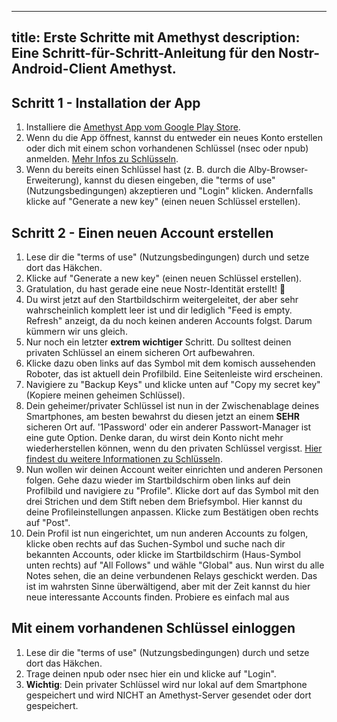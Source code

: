 ---
title: Erste Schritte mit Amethyst
description: Eine Schritt-für-Schritt-Anleitung für den Nostr-Android-Client Amethyst.
---------------------------------------------------------------------------------------------------------------------------------------------------------------------------

## Schritt 1 - Installation der App

1. Installiere die [Amethyst App vom Google Play Store](https://play.google.com/store/apps/details?id=com.vitorpamplona.amethyst).
2. Wenn du die App öffnest, kannst du entweder ein neues Konto erstellen oder dich mit einem schon vorhandenen Schlüssel (nsec oder npub) anmelden. [Mehr Infos zu Schlüsseln](/de/get-started#understanding-keys).
3. Wenn du bereits einen Schlüssel hast (z. B. durch die Alby-Browser-Erweiterung), kannst du diesen eingeben, die "terms of use" (Nutzungsbedingungen) akzeptieren und "Login" klicken. Andernfalls klicke auf "Generate a new key" (einen neuen Schlüssel erstellen).

## Schritt 2 - Einen neuen Account erstellen

1. Lese dir die "terms of use" (Nutzungsbedingungen) durch und setze dort das Häkchen.
2. Klicke auf "Generate a new key" (einen neuen Schlüssel erstellen).
3. Gratulation, du hast gerade eine neue Nostr-Identität erstellt! 🤙
4. Du wirst jetzt auf den Startbildschirm weitergeleitet, der aber sehr wahrscheinlich komplett leer ist und dir lediglich "Feed is empty. Refresh" anzeigt, da du noch keinen anderen Accounts folgst. Darum kümmern wir uns gleich.
5. Nur noch ein letzter **extrem wichtiger** Schritt. Du solltest deinen privaten Schlüssel an einem sicheren Ort aufbewahren.
6. Klicke dazu oben links auf das Symbol mit dem komisch aussehenden Roboter, das ist aktuell dein Profilbild. Eine Seitenleiste wird erscheinen.
7. Navigiere zu "Backup Keys" und klicke unten auf "Copy my secret key" (Kopiere meinen geheimen Schlüssel).
8. Dein geheimer/privater Schlüssel ist nun in der Zwischenablage deines Smartphones, am besten bewahrst du diesen jetzt an einem **SEHR** sicheren Ort auf. '1Password' oder ein anderer Passwort-Manager ist eine gute Option. Denke daran, du wirst dein Konto nicht mehr wiederherstellen können, wenn du den privaten Schlüssel vergisst. [Hier findest du weitere Informationen zu Schlüsseln](/de/get-started#understanding-keys).
9. Nun wollen wir deinen Account weiter einrichten und anderen Personen folgen. Gehe dazu wieder im Startbildschirm oben links auf dein Profilbild und navigiere zu "Profile". Klicke dort auf das Symbol mit den drei Strichen und dem Stift neben dem Briefsymbol. Hier kannst du deine Profileinstellungen anpassen. Klicke zum Bestätigen oben rechts auf "Post".
10. Dein Profil ist nun eingerichtet, um nun anderen Accounts zu folgen, klicke oben rechts auf das Suchen-Symbol und suche nach dir bekannten Accounts, oder klicke im Startbildschirm (Haus-Symbol unten rechts) auf "All Follows" und wähle "Global" aus. Nun wirst du alle Notes sehen, die an deine verbundenen Relays geschickt werden. Das ist im wahrsten Sinne überwältigend, aber mit der Zeit kannst du hier neue interessante Accounts finden. Probiere es einfach mal aus

## Mit einem vorhandenen Schlüssel einloggen

1. Lese dir die "terms of use" (Nutzungsbedingungen) durch und setze dort das Häkchen.
2. Trage deinen npub oder nsec hier ein und klicke auf "Login".
3. **Wichtig**: Dein privater Schlüssel wird nur lokal auf dem Smartphone gespeichert und wird NICHT an Amethyst-Server gesendet oder dort gespeichert.